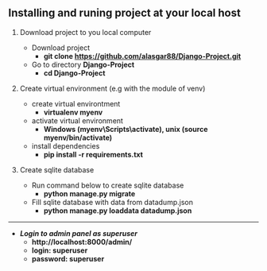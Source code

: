 ## Installing and runing project at your local host
1. Download project to you local computer 
   + Download project 
     + __git clone https://github.com/alasgar88/Django-Project.git__
   + Go to directory __Django-Project__
     + __cd Django-Project__
      
2. Create virtual environment (e.g with the module of venv) 
   + create virtual environtment
     + __virtualenv myenv__
   + activate virtual environment
     + __Windows (myenv\Scripts\activate), unix (source myenv/bin/activate)__
   + install dependencies
     + __pip install -r requirements.txt__ 

3. Create sqlite database
   + Run command below to create sqlite database
     + __python manage.py migrate__
   + Fill sqlite database with data from datadump.json
     + __python manage.py loaddata datadump.json__

---
+ ___Login to admin panel as superuser___
  + __http://localhost:8000/admin/__
  + __login: superuser__
  + __password: superuser__


